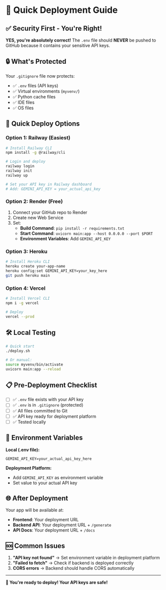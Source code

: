 # 🚀 Quick Deployment Guide

## ✅ Security First - You're Right!

**YES, you're absolutely correct!** The `.env` file should **NEVER** be pushed to GitHub because it contains your sensitive API keys.

## 🔒 What's Protected

Your `.gitignore` file now protects:
- ✅ `.env` files (API keys)
- ✅ Virtual environments (`myvenv/`)
- ✅ Python cache files
- ✅ IDE files
- ✅ OS files

## 🚀 Quick Deploy Options

### Option 1: Railway (Easiest)
```bash
# Install Railway CLI
npm install -g @railway/cli

# Login and deploy
railway login
railway init
railway up

# Set your API key in Railway dashboard
# Add: GEMINI_API_KEY = your_actual_api_key
```

### Option 2: Render (Free)
1. Connect your GitHub repo to Render
2. Create new Web Service
3. Set:
   - **Build Command**: `pip install -r requirements.txt`
   - **Start Command**: `uvicorn main:app --host 0.0.0.0 --port $PORT`
   - **Environment Variables**: Add `GEMINI_API_KEY`

### Option 3: Heroku
```bash
# Install Heroku CLI
heroku create your-app-name
heroku config:set GEMINI_API_KEY=your_key_here
git push heroku main
```

### Option 4: Vercel
```bash
# Install Vercel CLI
npm i -g vercel

# Deploy
vercel --prod
```

## 🛠️ Local Testing

```bash
# Quick start
./deploy.sh

# Or manual:
source myvenv/bin/activate
uvicorn main:app --reload
```

## 📋 Pre-Deployment Checklist

- [ ] ✅ `.env` file exists with your API key
- [ ] ✅ `.env` is in `.gitignore` (protected)
- [ ] ✅ All files committed to Git
- [ ] ✅ API key ready for deployment platform
- [ ] ✅ Tested locally

## 🔐 Environment Variables

**Local (.env file):**
```
GEMINI_API_KEY=your_actual_api_key_here
```

**Deployment Platform:**
- Add `GEMINI_API_KEY` as environment variable
- Set value to your actual API key

## 🌐 After Deployment

Your app will be available at:
- **Frontend**: Your deployment URL
- **Backend API**: Your deployment URL + `/generate`
- **API Docs**: Your deployment URL + `/docs`

## 🆘 Common Issues

1. **"API key not found"** → Set environment variable in deployment platform
2. **"Failed to fetch"** → Check if backend is deployed correctly
3. **CORS errors** → Backend should handle CORS automatically

---

**🎉 You're ready to deploy! Your API keys are safe!** 